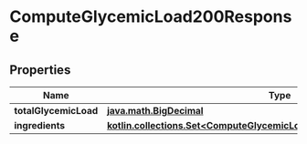 
# ComputeGlycemicLoad200Response

## Properties
| Name | Type | Description | Notes |
| ------------ | ------------- | ------------- | ------------- |
| **totalGlycemicLoad** | [**java.math.BigDecimal**](java.math.BigDecimal.md) |  |  |
| **ingredients** | [**kotlin.collections.Set&lt;ComputeGlycemicLoad200ResponseIngredientsInner&gt;**](ComputeGlycemicLoad200ResponseIngredientsInner.md) |  |  |



